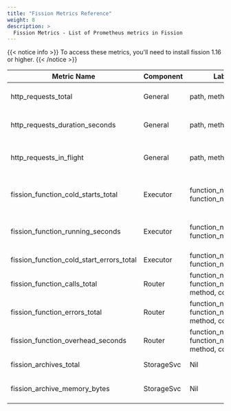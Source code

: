 ```yaml
---
title: "Fission Metrics Reference"
weight: 8
description: >
  Fission Metrics - List of Prometheus metrics in Fission
---
```


{{< notice info >}}
To access these metrics, you'll need to install fission 1.16 or higher.
{{< /notice >}}

| Metric Name | Component | Labels | Description |
| ------------------- | --------- | ------------------ | -------------------- |
| http_requests_total | General   | path, method, code | Number of requests by path, method and status code |
| http_requests_duration_seconds | General | path, method | Time taken to serve the request by path and method |
| http_requests_in_flight | General | path, method | Number of requests currently being served by path and method |
| fission_function_cold_starts_total | Executor | function_name, function_namespace | How many cold starts are made by function_name, function_namespace |
| fission_function_running_seconds  | Executor | function_name, function_namespace | The running time (last access - create) in seconds of the function |
| fission_function_cold_start_errors_total  | Executor | function_name, function_namespace | Count of fission cold start errors |
| fission_function_calls_total | Router | function_namespace, function_name, path, method, code | Count of Fission function calls |
| fission_function_errors_total | Router | function_namespace, function_name, path, method, code | Count of Fission function errors |
| fission_function_overhead_seconds | Router | function_namespace, function_name, path, method, code | The function call delay caused by fission. |
| fission_archives_total | StorageSvc | Nil | Number of archives stored |
| fission_archive_memory_bytes | StorageSvc | Nil | Amount of memory consumed by archives |

